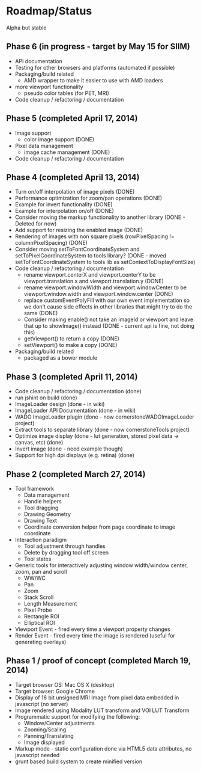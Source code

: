 Roadmap/Status
==============

Alpha but stable

Phase 6 (in progress - target by May 15 for SIIM)
--------------------
 * API documentation
 * Testing for other browsers and platforms (automated if possible)
 * Packaging/build related
     * AMD wrapper to make it easier to use with AMD loaders
 * more viewport functionality
     * pseudo color tables (for PET, MRI)
 * Code cleanup / refactoring / documentation


Phase 5 (completed April 17, 2014)
---------------------
 * Image support
    * color image support (DONE)
 * Pixel data management
     * image cache management (DONE)
 * Code cleanup / refactoring / documentation

Phase 4 (completed April 13, 2014)
---------------------
 * Turn on/off interpolation of image pixels (DONE)
 * Performance optimization for zoom/pan operations (DONE)
 * Example for invert functionality (DONE)
 * Example for interpolation on/off (DONE)
 * Consider moving the markup functionality to another library (DONE - Deleted for now)
 * Add support for resizing the enabled image (DONE)
 * Rendering of images with non square pixels (rowPixelSpacing != columnPixelSpacing) (DONE)
 * Consider moving setToFontCoordinateSystem and setToPixelCoordinateSystem to tools library? (DONE - moved setToFontCoordinateSystem to tools lib as setContextToDisplayFontSize)
 * Code cleanup / refactoring / documentation
   * rename viewport.centerX and viewport.centerY to be viewport.translation.x and viewport.translation.y (DONE)
   * rename viewport.windowWidth and viewport.windowCenter to be viewport.window.width  and viewport.window.center (DONE)
   * replace customEventPolyFill with our own event implementation so we don't cause side effects in other libraries
       that might try to do the same (DONE)
   * Consider making enable() not take an imageId or viewport and leave that up to showImage() instead (DONE - current api is fine, not doing this)
   * getViewport() to return a copy (DONE)
   * setViewport() to make a copy (DONE)
 * Packaging/build related
     * packaged as a bower module


Phase 3 (completed April 11, 2014)
---------------------
 * Code cleanup / refactoring / documentation (done)
 * run jshint on build (done)
 * ImageLoader design (done - in wiki)
 * ImageLoader API Documentation (done - in wiki)
 * WADO ImageLoader plugin (done - now cornerstoneWADOImageLoader project)
 * Extract tools to separate library (done - now cornerstoneTools project)
 * Optimize image display (done - lut generation, stored pixel data -> canvas, etc) (done)
 * Invert image (done - need example though)
 * Support for high dpi displays (e.g. retina) (done)

Phase 2 (completed March 27, 2014)
------------------
 * Tool framework
   * Data management
   * Handle helpers
   * Tool dragging
   * Drawing Geometry
   * Drawing Text
   * Coordinate conversion helper from page coordinate to image coordinate
 * Interaction paradigm
   * Tool adjustment through handles
   * Delete by dragging tool off screen
   * Tool states
 * Generic tools for interactively adjusting window width/window center, zoom, pan and scroll
   * WW/WC
   * Pan
   * Zoom
   * Stack Scroll
   * Length Measurement
   * Pixel Probe
   * Rectangle ROI
   * Elliptical ROI
 * Viewport Event - fired every time a viewport property changes
 * Render Event - fired every time the image is rendered (useful for generating overlays)

Phase 1 / proof of concept (completed March 19, 2014)
----------------------------------
 * Target browser OS: Mac OS X (desktop)
 * Target browser: Google Chrome
 * Display of 16 bit unsigned MRI Image from pixel data embedded in javascript (no server)
 * Image rendered using Modality LUT transform and VOI LUT Transform
 * Programmatic support for modifying the following:
    * Window/Center adjustments
    * Zooming/Scaling
    * Panning/Translating
    * Image displayed
 * Markup mode - static configuration done via HTML5 data attributes, no javascript needed
 * grunt based build system to create minified version

